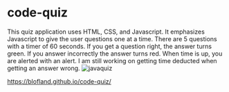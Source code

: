 # code-quiz
This quiz application uses HTML, CSS, and Javascript.  It emphasizes Javascript to give the user questions
one at a time.  There are 5 questions with a timer of 60 seconds.  If you get a question right, the answer turns 
green.  If you answer incorrectly the answer turns red.  When time is up, you are alerted with an alert.  I am
still working on getting time deducted when getting an answer wrong.
![javaquiz](https://user-images.githubusercontent.com/84938746/139047804-1b061c7b-1056-4470-99ee-b088e9be91cf.png)

https://blofland.github.io/code-quiz/
